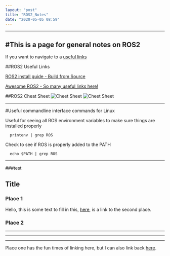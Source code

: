 ```yaml
---
layout: "post"
title: "ROS2_Notes"
date: "2020-05-05 08:59"
---
```

---
#This is a page for general notes on ROS2
---

If you want to navigate to a [useful links](#test)


##ROS2 Useful Links

[ROS2 install guide - Build from Source](https://index.ros.org/doc/ros2/Installation/Eloquent/Linux-Development-Setup/)

[Awesome ROS2 - So many useful links here!](https://github.com/fkromer/awesome-ros2)






##ROS2 Cheat Sheet
![Cheet Sheet](/home/spears/atom_projects/atom_ROS2/images/ros2_cheatsheet_1.png "ROS2 Cheet Sheet")
![Cheet Sheet](/home/spears/atom_projects/atom_ROS2/images/ros2_cheatsheet_2.png "ROS2 Cheet Sheet")

---
 #Useful commandline interface commands for Linux


Useful for seeing all ROS environment variables to make sure things are installed properly

      printenv | grep ROS

Check to see if ROS is properly added to the PATH

      echo $PATH | grep ROS

---

###test







## Title

### Place 1

Hello, this is some text to fill in this, [here](#place-2), is a link to the second place.

### Place 2
---
---
***


Place one has the fun times of linking here, but I can also link back [here](#place-1).
